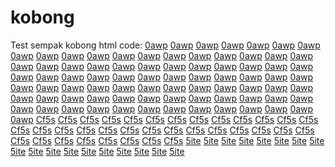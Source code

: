 # kobong

Test sempak kobong html code:
[0awp](https://oawp.va.gov/_entity/annotation/a4beb30b-1b33-ef11-8409-001dd80bb337/7b138792-1090-45b6-9241-8f8d96d8c372) [0awp](https://oawp.va.gov/_entity/annotation/c4beb30b-1b33-ef11-8409-001dd80bb337/7b138792-1090-45b6-9241-8f8d96d8c372) [0awp](https://oawp.va.gov/_entity/annotation/02bfb30b-1b33-ef11-8409-001dd80bb337/7b138792-1090-45b6-9241-8f8d96d8c372) [0awp](https://oawp.va.gov/_entity/annotation/a3695310-1b33-ef11-8409-001dd808546d/7b138792-1090-45b6-9241-8f8d96d8c372) [0awp](https://oawp.va.gov/_entity/annotation/1301c50b-1b33-ef11-8409-001dd8031736/7b138792-1090-45b6-9241-8f8d96d8c372) [0awp](https://oawp.va.gov/_entity/annotation/b4695310-1b33-ef11-8409-001dd808546d/7b138792-1090-45b6-9241-8f8d96d8c372) [0awp](https://oawp.va.gov/_entity/annotation/40feab11-1b33-ef11-8409-001dd80bb337/7b138792-1090-45b6-9241-8f8d96d8c372) [0awp](https://oawp.va.gov/_entity/annotation/0de80513-1b33-ef11-8409-001dd8041e64/7b138792-1090-45b6-9241-8f8d96d8c372) [0awp](https://oawp.va.gov/_entity/annotation/c7695310-1b33-ef11-8409-001dd808546d/7b138792-1090-45b6-9241-8f8d96d8c372) [0awp](https://oawp.va.gov/_entity/annotation/ceb84b13-1b33-ef11-8409-001dd80b3af2/7b138792-1090-45b6-9241-8f8d96d8c372) [0awp](https://oawp.va.gov/_entity/annotation/6b5fe311-1b33-ef11-8409-001dd8040806/7b138792-1090-45b6-9241-8f8d96d8c372) [0awp](https://oawp.va.gov/_entity/annotation/d6695310-1b33-ef11-8409-001dd808546d/7b138792-1090-45b6-9241-8f8d96d8c372) [0awp](https://oawp.va.gov/_entity/annotation/52b94b13-1b33-ef11-8409-001dd80b3af2/7b138792-1090-45b6-9241-8f8d96d8c372) [0awp](https://oawp.va.gov/_entity/annotation/97e80513-1b33-ef11-8409-001dd8041e64/7b138792-1090-45b6-9241-8f8d96d8c372) [0awp](https://oawp.va.gov/_entity/annotation/6eb94b13-1b33-ef11-8409-001dd80b3af2/7b138792-1090-45b6-9241-8f8d96d8c372) [0awp](https://oawp.va.gov/_entity/annotation/039a0318-1b33-ef11-8409-001dd80bb337/7b138792-1090-45b6-9241-8f8d96d8c372) [0awp](https://oawp.va.gov/_entity/annotation/0e9a0318-1b33-ef11-8409-001dd80bb337/7b138792-1090-45b6-9241-8f8d96d8c372) [0awp](https://oawp.va.gov/_entity/annotation/eaa4db17-1b33-ef11-8409-001dd8040806/7b138792-1090-45b6-9241-8f8d96d8c372) [0awp](https://oawp.va.gov/_entity/annotation/259a0318-1b33-ef11-8409-001dd80bb337/7b138792-1090-45b6-9241-8f8d96d8c372) [0awp](https://oawp.va.gov/_entity/annotation/6afd4319-1b33-ef11-8409-001dd80b3af2/7b138792-1090-45b6-9241-8f8d96d8c372) [0awp](https://oawp.va.gov/_entity/annotation/ef4e4719-1b33-ef11-8409-001dd808b262/7b138792-1090-45b6-9241-8f8d96d8c372) [0awp](https://oawp.va.gov/_entity/annotation/864f4719-1b33-ef11-8409-001dd808b262/7b138792-1090-45b6-9241-8f8d96d8c372) [0awp](https://oawp.va.gov/_entity/annotation/0dff751c-1b33-ef11-8409-001dd808546d/7b138792-1090-45b6-9241-8f8d96d8c372) [0awp](https://oawp.va.gov/_entity/annotation/d9a5db17-1b33-ef11-8409-001dd8040806/7b138792-1090-45b6-9241-8f8d96d8c372) [0awp](https://oawp.va.gov/_entity/annotation/fc443918-1b33-ef11-8409-001dd8031736/7b138792-1090-45b6-9241-8f8d96d8c372) [0awp](https://oawp.va.gov/_entity/annotation/d9fd4319-1b33-ef11-8409-001dd80b3af2/7b138792-1090-45b6-9241-8f8d96d8c372) [0awp](https://oawp.va.gov/_entity/annotation/4186311e-1b33-ef11-8409-001dd8031736/7b138792-1090-45b6-9241-8f8d96d8c372) [0awp](https://oawp.va.gov/_entity/annotation/2871f61e-1b33-ef11-8409-001dd8041e64/7b138792-1090-45b6-9241-8f8d96d8c372) [0awp](https://oawp.va.gov/_entity/annotation/b68f3f1f-1b33-ef11-8409-001dd808b262/7b138792-1090-45b6-9241-8f8d96d8c372) [0awp](https://oawp.va.gov/_entity/annotation/1cec0e1e-1b33-ef11-8409-001dd80bb337/7b138792-1090-45b6-9241-8f8d96d8c372) [0awp](https://oawp.va.gov/_entity/annotation/f386311e-1b33-ef11-8409-001dd8031736/7b138792-1090-45b6-9241-8f8d96d8c372) [0awp](https://oawp.va.gov/_entity/annotation/0400761c-1b33-ef11-8409-001dd808546d/7b138792-1090-45b6-9241-8f8d96d8c372) [0awp](https://oawp.va.gov/_entity/annotation/48433c1f-1b33-ef11-8409-001dd80b3af2/7b138792-1090-45b6-9241-8f8d96d8c372) [0awp](https://oawp.va.gov/_entity/annotation/61903f1f-1b33-ef11-8409-001dd808b262/7b138792-1090-45b6-9241-8f8d96d8c372) [0awp](https://oawp.va.gov/_entity/annotation/de71f61e-1b33-ef11-8409-001dd8041e64/7b138792-1090-45b6-9241-8f8d96d8c372) [0awp](https://oawp.va.gov/_entity/annotation/afafd81d-1b33-ef11-8409-001dd8040806/7b138792-1090-45b6-9241-8f8d96d8c372) [0awp](https://oawp.va.gov/_entity/annotation/f571f61e-1b33-ef11-8409-001dd8041e64/7b138792-1090-45b6-9241-8f8d96d8c372) [0awp](https://oawp.va.gov/_entity/annotation/6a2b2c24-1b33-ef11-8409-001dd8031736/7b138792-1090-45b6-9241-8f8d96d8c372) [0awp](https://oawp.va.gov/_entity/annotation/3872f61e-1b33-ef11-8409-001dd8041e64/7b138792-1090-45b6-9241-8f8d96d8c372) [0awp](https://oawp.va.gov/_entity/annotation/1ed13725-1b33-ef11-8409-001dd808b262/7b138792-1090-45b6-9241-8f8d96d8c372) [0awp](https://oawp.va.gov/_entity/annotation/53f7a625-1b33-ef11-8409-001dd80b3af2/7b138792-1090-45b6-9241-8f8d96d8c372) [0awp](https://oawp.va.gov/_entity/annotation/62f7a625-1b33-ef11-8409-001dd80b3af2/7b138792-1090-45b6-9241-8f8d96d8c372) [0awp](https://oawp.va.gov/_entity/annotation/70f7a625-1b33-ef11-8409-001dd80b3af2/7b138792-1090-45b6-9241-8f8d96d8c372) [0awp](https://oawp.va.gov/_entity/annotation/9ea5e123-1b33-ef11-8409-001dd8040806/7b138792-1090-45b6-9241-8f8d96d8c372) [0awp](https://oawp.va.gov/_entity/annotation/94f7a625-1b33-ef11-8409-001dd80b3af2/7b138792-1090-45b6-9241-8f8d96d8c372) [0awp](https://oawp.va.gov/_entity/annotation/14d23725-1b33-ef11-8409-001dd808b262/7b138792-1090-45b6-9241-8f8d96d8c372) [0awp](https://oawp.va.gov/_entity/annotation/012c0724-1b33-ef11-8409-001dd80bb337/7b138792-1090-45b6-9241-8f8d96d8c372) [0awp](https://oawp.va.gov/_entity/annotation/ee458a28-1b33-ef11-8409-001dd808546d/7b138792-1090-45b6-9241-8f8d96d8c372) [0awp](https://oawp.va.gov/_entity/annotation/29cc012a-1b33-ef11-8409-001dd80bb337/7b138792-1090-45b6-9241-8f8d96d8c372) [0awp](https://oawp.va.gov/_entity/annotation/4fcc012a-1b33-ef11-8409-001dd80bb337/7b138792-1090-45b6-9241-8f8d96d8c372) [0awp](https://oawp.va.gov/_entity/annotation/7ecc012a-1b33-ef11-8409-001dd80bb337/7b138792-1090-45b6-9241-8f8d96d8c372) [0awp](https://oawp.va.gov/_entity/annotation/0c13302b-1b33-ef11-8409-001dd808b262/7b138792-1090-45b6-9241-8f8d96d8c372) [0awp](https://oawp.va.gov/_entity/annotation/83a9162b-1b33-ef11-8409-001dd8041e64/7b138792-1090-45b6-9241-8f8d96d8c372) [0awp](https://oawp.va.gov/_entity/annotation/ae13302b-1b33-ef11-8409-001dd808b262/7b138792-1090-45b6-9241-8f8d96d8c372) [0awp](https://oawp.va.gov/_entity/annotation/416f242a-1b33-ef11-8409-001dd8031736/7b138792-1090-45b6-9241-8f8d96d8c372) [0awp](https://oawp.va.gov/_entity/annotation/3fcd012a-1b33-ef11-8409-001dd80bb337/7b138792-1090-45b6-9241-8f8d96d8c372) [0awp](https://oawp.va.gov/_entity/annotation/fd13302b-1b33-ef11-8409-001dd808b262/7b138792-1090-45b6-9241-8f8d96d8c372) [0awp](https://oawp.va.gov/_entity/annotation/6d3c9f2b-1b33-ef11-8409-001dd80b3af2/7b138792-1090-45b6-9241-8f8d96d8c372) [0awp](https://oawp.va.gov/_entity/annotation/84aa162b-1b33-ef11-8409-001dd8041e64/7b138792-1090-45b6-9241-8f8d96d8c372) [0awp](https://oawp.va.gov/_entity/annotation/9faa162b-1b33-ef11-8409-001dd8041e64/7b138792-1090-45b6-9241-8f8d96d8c372) [0awp](https://oawp.va.gov/_entity/annotation/6830d22f-1b33-ef11-8409-001dd8040806/7b138792-1090-45b6-9241-8f8d96d8c372) [0awp](https://oawp.va.gov/_entity/annotation/fa449c31-1b33-ef11-8409-001dd80b3af2/7b138792-1090-45b6-9241-8f8d96d8c372) [0awp](https://oawp.va.gov/_entity/annotation/94921831-1b33-ef11-8409-001dd8041e64/7b138792-1090-45b6-9241-8f8d96d8c372) [0awp](https://oawp.va.gov/_entity/annotation/7d0bfa2f-1b33-ef11-8409-001dd80bb337/7b138792-1090-45b6-9241-8f8d96d8c372) [0awp](https://oawp.va.gov/_entity/annotation/bd459c31-1b33-ef11-8409-001dd80b3af2/7b138792-1090-45b6-9241-8f8d96d8c372) [0awp](https://oawp.va.gov/_entity/annotation/ba0bfa2f-1b33-ef11-8409-001dd80bb337/7b138792-1090-45b6-9241-8f8d96d8c372) [0awp](https://oawp.va.gov/_entity/annotation/1b31d22f-1b33-ef11-8409-001dd8040806/7b138792-1090-45b6-9241-8f8d96d8c372) [0awp](https://oawp.va.gov/_entity/annotation/09931831-1b33-ef11-8409-001dd8041e64/7b138792-1090-45b6-9241-8f8d96d8c372) [0awp](https://oawp.va.gov/_entity/annotation/b2141f30-1b33-ef11-8409-001dd8031736/7b138792-1090-45b6-9241-8f8d96d8c372) [0awp](https://oawp.va.gov/_entity/annotation/a8571736-1b33-ef11-8409-001dd8031736/7b138792-1090-45b6-9241-8f8d96d8c372) [0awp](https://oawp.va.gov/_entity/annotation/9a7d2f31-1b33-ef11-8409-001dd808b262/7b138792-1090-45b6-9241-8f8d96d8c372) [0awp](https://oawp.va.gov/_entity/annotation/8fbb4637-1b33-ef11-8409-001dd808b262/7b138792-1090-45b6-9241-8f8d96d8c372) [0awp](https://oawp.va.gov/_entity/annotation/e14af235-1b33-ef11-8409-001dd80bb337/7b138792-1090-45b6-9241-8f8d96d8c372) [0awp](https://oawp.va.gov/_entity/annotation/7bbf0b38-1b33-ef11-8409-001dd80b3af2/7b138792-1090-45b6-9241-8f8d96d8c372) [0awp](https://oawp.va.gov/_entity/annotation/21f61037-1b33-ef11-8409-001dd8041e64/7b138792-1090-45b6-9241-8f8d96d8c372) [0awp](https://oawp.va.gov/_entity/annotation/523bcf35-1b33-ef11-8409-001dd8040806/7b138792-1090-45b6-9241-8f8d96d8c372) [0awp](https://oawp.va.gov/_entity/annotation/0ac00b38-1b33-ef11-8409-001dd80b3af2/7b138792-1090-45b6-9241-8f8d96d8c372) [0awp](https://oawp.va.gov/_entity/annotation/893bcf35-1b33-ef11-8409-001dd8040806/7b138792-1090-45b6-9241-8f8d96d8c372) [0awp](https://oawp.va.gov/_entity/annotation/74bd4637-1b33-ef11-8409-001dd808b262/7b138792-1090-45b6-9241-8f8d96d8c372) [0awp](https://oawp.va.gov/_entity/annotation/b34af235-1b33-ef11-8409-001dd80bb337/7b138792-1090-45b6-9241-8f8d96d8c372) [Cf5s](https://education.lenovo.com/cfs-file/__key/commentfiles/f7d226abd59f475c9d224a79e3f0ec07-e92352c5-160e-4029-8f5e-b9ae44604a8e/1pl4ce.pdf) [Cf5s](https://education.lenovo.com/cfs-file/__key/commentfiles/f7d226abd59f475c9d224a79e3f0ec07-e92352c5-160e-4029-8f5e-b9ae44604a8e/4bby.pdf) [Cf5s](https://education.lenovo.com/cfs-file/__key/commentfiles/f7d226abd59f475c9d224a79e3f0ec07-e92352c5-160e-4029-8f5e-b9ae44604a8e/1fon.pdf) [Cf5s](https://education.lenovo.com/cfs-file/__key/commentfiles/f7d226abd59f475c9d224a79e3f0ec07-e92352c5-160e-4029-8f5e-b9ae44604a8e/4dcpl.pdf) [Cf5s](https://education.lenovo.com/cfs-file/__key/commentfiles/f7d226abd59f475c9d224a79e3f0ec07-e92352c5-160e-4029-8f5e-b9ae44604a8e/3dwfr.pdf) [Cf5s](https://education.lenovo.com/cfs-file/__key/commentfiles/f7d226abd59f475c9d224a79e3f0ec07-e92352c5-160e-4029-8f5e-b9ae44604a8e/inture.pdf) [Cf5s](https://education.lenovo.com/cfs-file/__key/commentfiles/f7d226abd59f475c9d224a79e3f0ec07-e92352c5-160e-4029-8f5e-b9ae44604a8e/1fff.pdf) [Cf5s](https://education.lenovo.com/cfs-file/__key/commentfiles/f7d226abd59f475c9d224a79e3f0ec07-e92352c5-160e-4029-8f5e-b9ae44604a8e/horer.pdf) [Cf5s](https://education.lenovo.com/cfs-file/__key/commentfiles/f7d226abd59f475c9d224a79e3f0ec07-e92352c5-160e-4029-8f5e-b9ae44604a8e/haise.pdf) [Cf5s](https://education.lenovo.com/cfs-file/__key/commentfiles/f7d226abd59f475c9d224a79e3f0ec07-e92352c5-160e-4029-8f5e-b9ae44604a8e/7msg4.pdf) [Cf5s](https://education.lenovo.com/cfs-file/__key/commentfiles/f7d226abd59f475c9d224a79e3f0ec07-e92352c5-160e-4029-8f5e-b9ae44604a8e/thders.pdf) [Cf5s](https://education.lenovo.com/cfs-file/__key/commentfiles/f7d226abd59f475c9d224a79e3f0ec07-e92352c5-160e-4029-8f5e-b9ae44604a8e/m4xxe.pdf) [Cf5s](https://education.lenovo.com/cfs-file/__key/commentfiles/f7d226abd59f475c9d224a79e3f0ec07-e92352c5-160e-4029-8f5e-b9ae44604a8e/kipes.pdf) [Cf5s](https://education.lenovo.com/cfs-file/__key/commentfiles/f7d226abd59f475c9d224a79e3f0ec07-e92352c5-160e-4029-8f5e-b9ae44604a8e/kinss.pdf) [Cf5s](https://education.lenovo.com/cfs-file/__key/commentfiles/f7d226abd59f475c9d224a79e3f0ec07-e92352c5-160e-4029-8f5e-b9ae44604a8e/k98ad.pdf) [Cf5s](https://education.lenovo.com/cfs-file/__key/commentfiles/f7d226abd59f475c9d224a79e3f0ec07-e92352c5-160e-4029-8f5e-b9ae44604a8e/thehers.pdf) [Cf5s](https://education.lenovo.com/cfs-file/__key/commentfiles/f7d226abd59f475c9d224a79e3f0ec07-e92352c5-160e-4029-8f5e-b9ae44604a8e/thersc1.pdf) [Cf5s](https://education.lenovo.com/cfs-file/__key/commentfiles/f7d226abd59f475c9d224a79e3f0ec07-e92352c5-160e-4029-8f5e-b9ae44604a8e/thfield.pdf) [Cf5s](https://education.lenovo.com/cfs-file/__key/commentfiles/f7d226abd59f475c9d224a79e3f0ec07-e92352c5-160e-4029-8f5e-b9ae44604a8e/thuy.pdf) [Cf5s](https://education.lenovo.com/cfs-file/__key/commentfiles/f7d226abd59f475c9d224a79e3f0ec07-e92352c5-160e-4029-8f5e-b9ae44604a8e/theism.pdf) [Cf5s](https://education.lenovo.com/cfs-file/__key/commentfiles/f7d226abd59f475c9d224a79e3f0ec07-e92352c5-160e-4029-8f5e-b9ae44604a8e/tw1rs.pdf) [Cf5s](https://education.lenovo.com/cfs-file/__key/commentfiles/f7d226abd59f475c9d224a79e3f0ec07-e92352c5-160e-4029-8f5e-b9ae44604a8e/des4us.pdf) [Cf5s](https://education.lenovo.com/cfs-file/__key/commentfiles/f7d226abd59f475c9d224a79e3f0ec07-e92352c5-160e-4029-8f5e-b9ae44604a8e/aq1.pdf) [Cf5s](https://education.lenovo.com/cfs-file/__key/commentfiles/f7d226abd59f475c9d224a79e3f0ec07-e92352c5-160e-4029-8f5e-b9ae44604a8e/in2.pdf) [Cf5s](https://education.lenovo.com/cfs-file/__key/commentfiles/f7d226abd59f475c9d224a79e3f0ec07-e92352c5-160e-4029-8f5e-b9ae44604a8e/in2us.pdf) [Cf5s](https://education.lenovo.com/cfs-file/__key/commentfiles/f7d226abd59f475c9d224a79e3f0ec07-e92352c5-160e-4029-8f5e-b9ae44604a8e/bika.pdf) [Cf5s](https://education.lenovo.com/cfs-file/__key/commentfiles/f7d226abd59f475c9d224a79e3f0ec07-e92352c5-160e-4029-8f5e-b9ae44604a8e/rit3w.pdf) [Cf5s](https://education.lenovo.com/cfs-file/__key/commentfiles/f7d226abd59f475c9d224a79e3f0ec07-e92352c5-160e-4029-8f5e-b9ae44604a8e/ison.pdf) [Cf5s](https://education.lenovo.com/cfs-file/__key/commentfiles/f7d226abd59f475c9d224a79e3f0ec07-e92352c5-160e-4029-8f5e-b9ae44604a8e/chrs.pdf) [Cf5s](https://education.lenovo.com/cfs-file/__key/commentfiles/f7d226abd59f475c9d224a79e3f0ec07-e92352c5-160e-4029-8f5e-b9ae44604a8e/bb44.pdf) [Cf5s](https://education.lenovo.com/cfs-file/__key/commentfiles/f7d226abd59f475c9d224a79e3f0ec07-8b877a60-d03a-4ebd-8e47-725ce3478f25/insica.pdf) [Cf5s](https://education.lenovo.com/cfs-file/__key/commentfiles/f7d226abd59f475c9d224a79e3f0ec07-8b877a60-d03a-4ebd-8e47-725ce3478f25/aqpsa.pdf) [Cf5s](https://education.lenovo.com/cfs-file/__key/commentfiles/f7d226abd59f475c9d224a79e3f0ec07-8b877a60-d03a-4ebd-8e47-725ce3478f25/bluagi.pdf) [Cf5s](https://education.lenovo.com/cfs-file/__key/commentfiles/f7d226abd59f475c9d224a79e3f0ec07-8b877a60-d03a-4ebd-8e47-725ce3478f25/bexef.pdf) [Cf5s](https://education.lenovo.com/cfs-file/__key/commentfiles/f7d226abd59f475c9d224a79e3f0ec07-8b877a60-d03a-4ebd-8e47-725ce3478f25/bausa.pdf) [5ite](https://scribehow.com/page/Google_Is_Killing_Infinite_Scroll_in_Search_Results__Ev_om92wS7O-lKYMfvqiUA) [5ite](https://profile.hatena.ne.jp/attawerik/profile) [5ite](https://codebeautify.org/htmlviewer/y24e4dd4e) [5ite](https://notes.io/wxzvC) [5ite](https://paste.feed-the-beast.com/view/969e16cb) [5ite](http://nopaste.paefchen.net/10484681) [5ite](https://paiza.io/projects/1Fqbaf_TVspoHy3jdjGeeA) [5ite](https://yamcode.com/xcxghgxgh) [5ite](https://yamcode.com/324refzdsfgzf) [5ite](https://scalar.usc.edu/works/linkedin/emui-huaweis-custom-user-interface-for-android-based-smartphones) [5ite](https://itechnews.teachable.com/p/colorado-s-proposed-ban-on-pfas-containing-products-protecting-health-and-environment) [5ite](https://oawp.va.gov/forums/support-forum/6845fd35-2d33-ef11-a296-001dd8015683) [5ite](https://info.undp.org/docs/dao/UNSP2015/Lists/PostSurvey/Item/displayifs.aspx?ID=67660) [5ite](https://medium.com/@itechnews/the-microsoft-surface-pro-11th-edition-is-the-latest-addition-to-the-surface-pro-lineup-and-it-e5ee6af5e042) [5ite](https://www.kaggle.com/code/comigsoon/xgjxcfgjcfgcfg?af4t) [5ite](https://www.bizbangboom.com/articles/microsoft-surface-pro-11th-edition-review) [5ite](https://plaza.rakuten.co.jp/itechnews/diary/202406260000/) [5ite](https://matters.town/a/ko4zyggrto7h)
